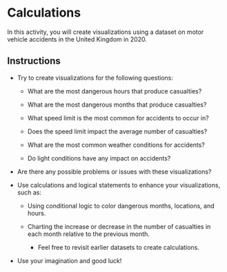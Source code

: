 # Calculations

In this activity, you will create visualizations using a dataset on motor vehicle accidents in the United Kingdom in 2020.

## Instructions

* Try to create visualizations for the following questions:

  * What are the most dangerous hours that produce casualties?

  * What are the most dangerous months that produce casualties?

  * What speed limit is the most common for accidents to occur in?

  * Does the speed limit impact the average number of casualties?

  * What are the most common weather conditions for accidents?

  * Do light conditions have any impact on accidents?

* Are there any possible problems or issues with these visualizations?

* Use calculations and logical statements to enhance your visualizations, such as:

  * Using conditional logic to color dangerous months, locations, and hours.

  * Charting the increase or decrease in the number of casualties in each month relative to the previous month.

    * Feel free to revisit earlier datasets to create calculations.

* Use your imagination and good luck!
